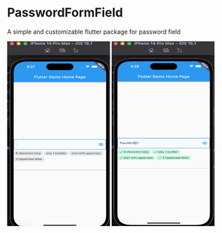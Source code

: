 # PasswordFormField

A simple and customizable flutter package for password field


 <img src="https://github.com/1cornerstone/password_form_field/blob/master/screenshot/passwordfield.png" width="240" height="430" alt="passwordfield.png"/> 
 <img src="https://github.com/1cornerstone/password_form_field/blob/master/screenshot/passwordfield_filled.png" width="240" height="430" alt="passwordfield_filled.png"/> 